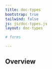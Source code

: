 ```yaml
---
title: doc-types
bootstrap: true
tailwind: false
js: js/doc-types.js
layout: doc-types

# forms

---
```


## Overview
